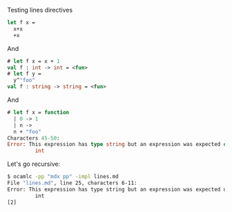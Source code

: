 Testing lines directives

```ocaml
let f x =
  x+x
  +x
```

And

```ocaml
# let f x = x + 1
val f : int -> int = <fun>
# let f y =
  y^"foo"
val f : string -> string = <fun>
```

And

```ocaml
# let f x = function
  | 0 -> 1
  | n ->
  n + "foo"
Characters 45-50:
Error: This expression has type string but an expression was expected of type
         int
```

Let's go recursive:

```sh
$ ocamlc -pp "mdx pp" -impl lines.md
File "lines.md", line 25, characters 6-11:
Error: This expression has type string but an expression was expected of type
         int
[2]
```

